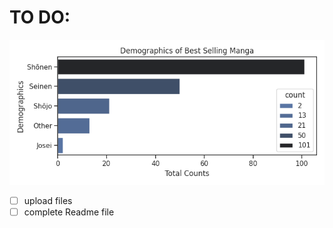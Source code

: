 # TO DO:

![data viz](1_mini_project_sessions/4_manga_eda/assets/Demographic_chart.png)
- [ ] upload files
- [ ] complete Readme file
